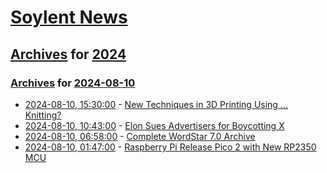 # [Soylent News](../../../README.md)

## [Archives](../../index.md) for [2024](../index.md)

### [Archives](../../index.md) for [2024-08-10](index.md)

* [2024-08-10, 15:30:00](https://soylentnews.org/article.pl?sid=24/08/10/0122249&from=rss) - [New Techniques in 3D Printing Using ... Knitting?](https://soylentnews.org/article.pl?sid=24/08/10/0122249&from=rss)
* [2024-08-10, 10:43:00](https://soylentnews.org/article.pl?sid=24/08/08/1417237&from=rss) - [Elon Sues Advertisers for Boycotting X](https://soylentnews.org/article.pl?sid=24/08/08/1417237&from=rss)
* [2024-08-10, 06:58:00](https://soylentnews.org/article.pl?sid=24/08/09/013239&from=rss) - [Complete WordStar 7.0 Archive](https://soylentnews.org/article.pl?sid=24/08/09/013239&from=rss)
* [2024-08-10, 01:47:00](https://soylentnews.org/article.pl?sid=24/08/08/2219245&from=rss) - [Raspberry Pi Release Pico 2 with New RP2350 MCU](https://soylentnews.org/article.pl?sid=24/08/08/2219245&from=rss)
